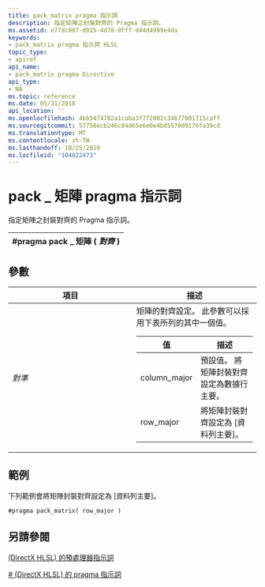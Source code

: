 ```yaml
---
title: pack_matrix pragma 指示詞
description: 指定矩陣之封裝對齊的 Pragma 指示詞。
ms.assetid: e77dc007-d915-4d78-9fff-d44d4999e4da
keywords:
- pack_matrix pragma 指示詞 HLSL
topic_type:
- apiref
api_name:
- pack_matrix pragma Directive
api_type:
- NA
ms.topic: reference
ms.date: 05/31/2018
api_location: ''
ms.openlocfilehash: 4bb5474702a1caba3f772002c34677601715caff
ms.sourcegitcommit: 57758ecb246c84d65e6e0e4bd5570d9176fa39cd
ms.translationtype: MT
ms.contentlocale: zh-TW
ms.lasthandoff: 10/25/2019
ms.locfileid: "104022473"
---
```

# <a name="pack_matrix-pragma-directive"></a>pack \_ 矩陣 pragma 指示詞

指定矩陣之封裝對齊的 Pragma 指示詞。



| \#pragma pack \_ 矩陣 ( *對齊* )  |
|--------------------------------------|



 

## <a name="parameters"></a>參數



<table>
<colgroup>
<col style="width: 50%" />
<col style="width: 50%" />
</colgroup>
<thead>
<tr class="header">
<th>項目</th>
<th>描述</th>
</tr>
</thead>
<tbody>
<tr class="odd">
<td><span id="alignment"></span><span id="ALIGNMENT"></span><em>對準</em><br/></td>
<td>矩陣的對齊設定。 此參數可以採用下表所列的其中一個值。 <br/> 
<table>
<thead>
<tr class="header">
<th>值</th>
<th>描述</th>
</tr>
</thead>
<tbody>
<tr class="odd">
<td>column_major</td>
<td>預設值。 將矩陣封裝對齊設定為數據行主要。</td>
</tr>
<tr class="even">
<td>row_major</td>
<td>將矩陣封裝對齊設定為 [資料列主要]。</td>
</tr>
</tbody>
</table>

<p> </p></td>
</tr>
</tbody>
</table>



 

## <a name="examples"></a>範例

下列範例會將矩陣封裝對齊設定為 [資料列主要]。


```
#pragma pack_matrix( row_major )
```



## <a name="see-also"></a>另請參閱

<dl> <dt>

[ (DirectX HLSL) 的預處理器指示詞 ](dx-graphics-hlsl-appendix-preprocessor.md)
</dt> <dt>

[\# (DirectX HLSL) 的 pragma 指示詞 ](dx-graphics-hlsl-appendix-pre-pragma.md)
</dt> </dl>

 

 





